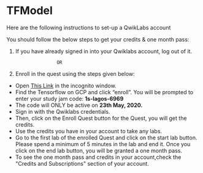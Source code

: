 # TFModel

Here are the following instructions to set-up a QwikLabs account

You should follow the below steps to get your credits & one month pass:

1. If you have already signed in into your Qwiklabs account, log out of it.</br>

                      OR
                      
2. Enroll in the quest using the steps given below:

  <ul>
  <li>Open <a href='https://go.qwiklabs.com/cloud-study-jams-2020'>This Link</a> in the incognito window.</li>
  <li>Find the Tensorflow on GCP and click “enroll”. You will be prompted to enter your study jam code: <b>1s-lagos-6969</b></li>
  <li>The code will ONLY be active on <b>23th May, 2020.</b></li>
  <li>Sign in with the Qwiklabs credentials.</li>
  <li>Then, click on the Enroll Quest button for the Quest, you will get the credits.</li>
  <li>Use the credits you have in your account to take any labs.</li>
  <li>Go to the first lab of the enrolled Quest and click on the start lab button. Please spend a minimum of 5 minutes in the lab and end it. Once you click on the end lab button, you will be granted a one month pass.</li>
  <li>To see the one month pass and credits in your account,check the "Credits and Subscriptions" section of your account.</li>
  </ul>
